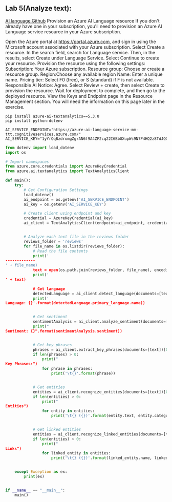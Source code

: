 ## Lab 5(Analyze text):
[AI language Github](https://github.com/MicrosoftLearning/mslearn-ai-language)
Provision an Azure AI Language resource
If you don't already have one in your subscription, you'll need to provision an Azure AI Language service resource in your Azure subscription.

Open the Azure portal at https://portal.azure.com, and sign in using the Microsoft account associated with your Azure subscription.
Select Create a resource.
In the search field, search for Language service. Then, in the results, select Create under Language Service.
Select Continue to create your resource.
Provision the resource using the following settings:
Subscription: Your Azure subscription.
Resource group: Choose or create a resource group.
Region:Choose any available region
Name: Enter a unique name.
Pricing tier: Select F0 (free), or S (standard) if F is not available.
Responsible AI Notice: Agree.
Select Review + create, then select Create to provision the resource.
Wait for deployment to complete, and then go to the deployed resource.
View the Keys and Endpoint page in the Resource Management section. You will need the information on this page later in the exercise.


```console
pip install azure-ai-textanalytics==5.3.0
pip install python-dotenv
```

```dotenv
AI_SERVICE_ENDPOINT="https://azure-ai-language-service-mm-ttt.cognitiveservices.azure.com/"
AI_SERVICE_KEY="1yYrQqBzdromgZgrAN6f9A4ZF2cq22I6BbGXupWs9N7P4HQ2z8TdJQQJ99AKACYeBjFXJ3w3AAAaACOGgAmK"
```

```python
from dotenv import load_dotenv
import os

# Import namespaces
from azure.core.credentials import AzureKeyCredential
from azure.ai.textanalytics import TextAnalyticsClient

def main():
    try:
        # Get Configuration Settings
        load_dotenv()
        ai_endpoint = os.getenv('AI_SERVICE_ENDPOINT')
        ai_key = os.getenv('AI_SERVICE_KEY')

        # Create client using endpoint and key
        credential = AzureKeyCredential(ai_key)
        ai_client = TextAnalyticsClient(endpoint=ai_endpoint, credential=credential)


        # Analyze each text file in the reviews folder
        reviews_folder = 'reviews'
        for file_name in os.listdir(reviews_folder):
            # Read the file contents
            print('
-------------
' + file_name)
            text = open(os.path.join(reviews_folder, file_name), encoding='utf8').read()
            print('
' + text)

            # Get language
            detectedLanguage = ai_client.detect_language(documents=[text])[0]
            print('
Language: {}'.format(detectedLanguage.primary_language.name))


            # Get sentiment
            sentimentAnalysis = ai_client.analyze_sentiment(documents=[text])[0]
            print("
Sentiment: {}".format(sentimentAnalysis.sentiment))


            # Get key phrases
            phrases = ai_client.extract_key_phrases(documents=[text])[0].key_phrases
            if len(phrases) > 0:
                print("
Key Phrases:")
                for phrase in phrases:
                    print('\t{}'.format(phrase))


            # Get entities
            entities = ai_client.recognize_entities(documents=[text])[0].entities
            if len(entities) > 0:
                print("
Entities")
                for entity in entities:
                    print('\t{} ({})'.format(entity.text, entity.category))


            # Get linked entities
            entities = ai_client.recognize_linked_entities(documents=[text])[0].entities
            if len(entities) > 0:
                print("
Links")
                for linked_entity in entities:
                    print('\t{} ({})'.format(linked_entity.name, linked_entity.url))


    except Exception as ex:
        print(ex)


if __name__ == "__main__":
    main()
```


